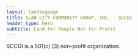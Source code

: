 ```yaml
---
layout: landingpage
title: SLAB CITY COMMUNITY GROUP, INC. - SCCGI
header_type: hero
subtitle: Land for People Not for Profit
---
```


SCCGI is a 501(c) (3) non-profit organization.
